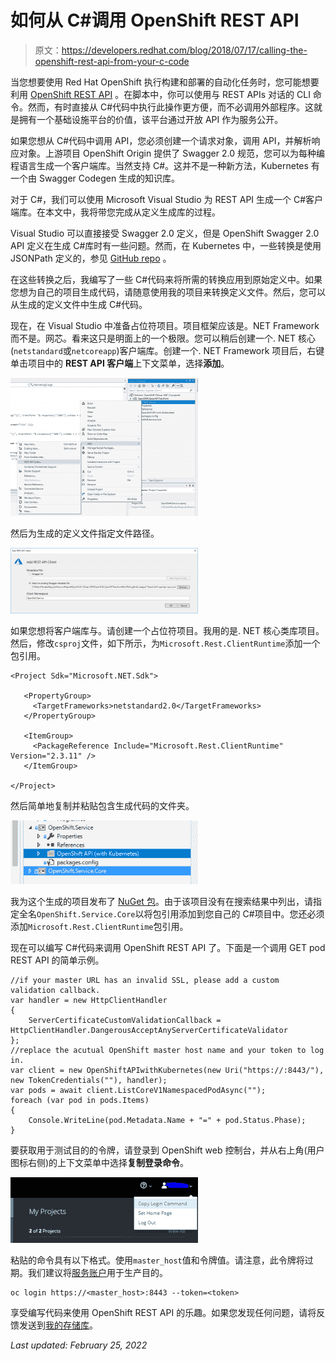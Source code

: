 # 如何从 C#调用 OpenShift REST API

> 原文：<https://developers.redhat.com/blog/2018/07/17/calling-the-openshift-rest-api-from-your-c-code>

当您想要使用 Red Hat OpenShift 执行构建和部署的自动化任务时，您可能想要利用 [OpenShift REST API](https://docs.openshift.com/container-platform/3.9/rest_api/index.html) 。在脚本中，你可以使用与 REST APIs 对话的 CLI 命令。然而，有时直接从 C#代码中执行此操作更方便，而不必调用外部程序。这就是拥有一个基础设施平台的价值，该平台通过开放 API 作为服务公开。

如果您想从 C#代码中调用 API，您必须创建一个请求对象，调用 API，并解析响应对象。上游项目 OpenShift Origin 提供了 Swagger 2.0 规范，您可以为每种编程语言生成一个客户端库。当然支持 C#。这并不是一种新方法，Kubernetes 有一个由 Swagger Codegen 生成的知识库。

对于 C#，我们可以使用 Microsoft Visual Studio 为 REST API 生成一个 C#客户端库。在本文中，我将带您完成从定义生成库的过程。

Visual Studio 可以直接接受 Swagger 2.0 定义，但是 OpenShift Swagger 2.0 API 定义在生成 C#库时有一些问题。然而，在 Kubernetes 中，一些转换是使用 JSONPath 定义的，参见 [GitHub repo](https://github.com/kubernetes-client/gen/blob/master/openapi/csharp.xml#L45-L50) 。

在这些转换之后，我编写了一些 C#代码来将所需的转换应用到原始定义中。如果您想为自己的项目生成代码，请随意使用我的项目来转换定义文件。然后，您可以从生成的定义文件中生成 C#代码。

现在，在 Visual Studio 中准备占位符项目。项目框架应该是。NET Framework 而不是。网芯。看来这只是明面上的一个极限。您可以稍后创建一个. NET 核心(`netstandard`或`netcoreapp`)客户端库。创建一个. NET Framework 项目后，右键单击项目中的 **REST API 客户端**上下文菜单，选择**添加**。

![](img/1a11b6fcdc8d20d6029e1659e64d28a9.png)

然后为生成的定义文件指定文件路径。

![](img/9667b93a97fc98f58af0766e4cd5db6e.png)

如果您想将客户端库与。请创建一个占位符项目。我用的是. NET 核心类库项目。然后，修改`csproj`文件，如下所示，为`Microsoft.Rest.ClientRuntime`添加一个包引用。

```
<Project Sdk="Microsoft.NET.Sdk">

   <PropertyGroup>
     <TargetFrameworks>netstandard2.0</TargetFrameworks>
   </PropertyGroup>

   <ItemGroup>
     <PackageReference Include="Microsoft.Rest.ClientRuntime" Version="2.3.11" />
   </ItemGroup>

</Project>

```

然后简单地复制并粘贴包含生成代码的文件夹。

![](img/12bf1a6bd662483a70b3231c819dfb48.png)

我为这个生成的项目发布了 [NuGet 包](https://www.nuget.org/packages/OpenShift.Service.Core/3.9.0-sdk-rc1)。由于该项目没有在搜索结果中列出，请指定全名`OpenShift.Service.Core`以将包引用添加到您自己的 C#项目中。您还必须添加`Microsoft.Rest.ClientRuntime`包引用。

现在可以编写 C#代码来调用 OpenShift REST API 了。下面是一个调用 GET pod REST API 的简单示例。

```
//if your master URL has an invalid SSL, please add a custom validation callback.
var handler = new HttpClientHandler
{
    ServerCertificateCustomValidationCallback = HttpClientHandler.DangerousAcceptAnyServerCertificateValidator
};
//replace the acutual OpenShift master host name and your token to log in.
var client = new OpenShiftAPIwithKubernetes(new Uri("https://:8443/"), new TokenCredentials(""), handler);
var pods = await client.ListCoreV1NamespacedPodAsync("");
foreach (var pod in pods.Items)
{
    Console.WriteLine(pod.Metadata.Name + "=" + pod.Status.Phase);
}

```

要获取用于测试目的的令牌，请登录到 OpenShift web 控制台，并从右上角(用户图标右侧)的上下文菜单中选择**复制登录命令**。

![](img/9aa636484892c6b61fc182de3e8f3629.png)

粘贴的命令具有以下格式。使用`master_host`值和令牌值。请注意，此令牌将过期。我们建议将[服务账户](https://docs.openshift.com/container-platform/3.9/dev_guide/service_accounts.html)用于生产目的。

```
oc login https://<master_host>:8443 --token=<token>

```

享受编写代码来使用 OpenShift REST API 的乐趣。如果您发现任何问题，请将反馈发送到[我的存储库](https://github.com/tanaka-takayoshi/OpenShift-CSharp-SDK/tree/master)。

*Last updated: February 25, 2022*